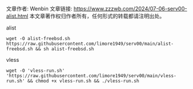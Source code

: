 文章作者: Wenbin
文章链接: https://www.zzzwb.com/2024/07-06-serv00-alist.html
本文章著作权归作者所有，任何形式的转载都请注明出处。

alist

```
wget -O alist-freebsd.sh https://raw.githubusercontent.com/limore1949/serv00/main/alist-freebsd.sh && sh alist-freebsd.sh
```

vless

```
wget -O 'vless-run.sh' 'https://raw.githubusercontent.com/limore1949/serv00/main/vless-run.sh' && chmod +x vless-run.sh && ./vless-run.sh
```